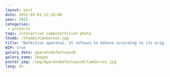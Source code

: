 ```yaml
---
layout: post
date: 2015-03-01 12:10:00
year: 2015
categories:
 - projects
tags: interactive computerVision photo
thumb: /thumbs/CamServos.jpg
title: "Defective aparatus: It refuses to behave according to its original rules and insists on avoiding people. part 0"
WIP: true
galery_data: aparatodefectuoso0
galery_name: Images
poster_img: /img/AparatoDefectuoso0/CamServos.jpg
lang: en
---
```

